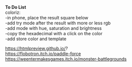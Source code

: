 <strong>To Do List</strong> <br>
  coloriz:<br>
-in phone, place the result square below<br>
-add try mode after the result with more or less rgb<br>
-add mode with hue, saturation and brightness<br>
   -copy the hexadecimal with a click on the color<br>
-add store color and template<br>

https://htmlpreview.github.io/? <br>
https://flobotron.itch.io/paddle-force <br>
https://weentermakesgames.itch.io/monster-battlegrounds
